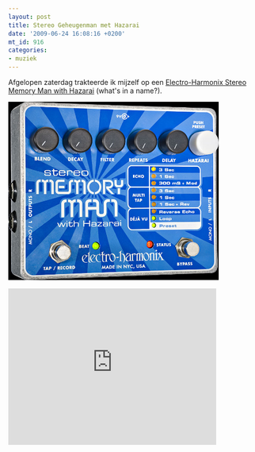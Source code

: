 ```yaml
---
layout: post
title: Stereo Geheugenman met Hazarai
date: '2009-06-24 16:08:16 +0200'
mt_id: 916
categories:
- muziek
---
```

Afgelopen zaterdag trakteerde ik mijzelf op een <a href="http://www.ehx.com/products/stereo-memory-man-with-hazarai">Electro-Harmonix Stereo Memory Man with Hazarai</a> (what's in a name?).

<a href="http://www.ehx.com/products/stereo-memory-man-with-hazarai"><img alt="Electro-Harmonix Stereo Memory Man with Hazarai" src="/images/Electro-Harmonix%20Stereo%20Memory%20Man%20with%20Hazarai.jpg" width="425" /></a>

<iframe width="420" height="315" src="https://www.youtube.com/embed/GSTojgJ1KVg?showinfo=0" frameborder="0" allowfullscreen></iframe>
